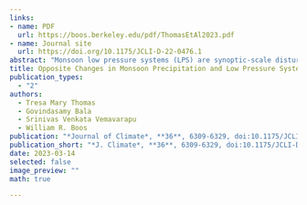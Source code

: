 ```yaml
---
links:
- name: PDF
  url: https://boos.berkeley.edu/pdf/ThomasEtAl2023.pdf
- name: Journal site
  url: https://doi.org/10.1175/JCLI-D-22-0476.1
abstract: "Monsoon low pressure systems (LPS) are synoptic-scale disturbances that form along the quasi-stationary trough of the larger-scale South Asian summer monsoon, producing a large fraction of total monsoon precipitation. Here, we use an Earth system model to investigate the influence of Tibetan and Himalayan orography (THO) on mean monsoon strength and LPS activity. The influence of THO height on LPS activity has not been investigated before. The model simulates decreased mean monsoon circulation and precipitation when THO is removed, but the number of LPS and the meridional extent of LPS activity increase; this is an unexpected, important finding given that LPS are principal rain-bearing systems of the monsoon. The decreased mean monsoon circulation and precipitation on removal of THO are attributed to enhanced mixing of dry extratropical air into the humid monsoon domain, as demonstrated by prior studies. The increase in LPS frequency and the meridional extent of LPS activity is attributed to the increase in magnitude and meridional extent of the low-level meridional shear of zonal wind, which previous work showed amplifies LPS through barotropic growth. Specifically, as monsoon precipitation decreases, the sensible heat-driven low-level trough intensifies and shifts equatorward; this strengthens the shear zone in which LPS grow. Conversely, increasing THO height decreases the magnitude and meridional extent of cyclonic shear over India, decreasing LPS frequency and the spatial extent of LPS activity while increasing total monsoon precipitation. These results demonstrate that LPS activity and total monsoon rainfall can undergo large, opposing changes in response to imposed forcings."
title: Opposite Changes in Monsoon Precipitation and Low Pressure System Frequency in Response to Orographic Forcing
publication_types:
  - "2"
authors:
  - Tresa Mary Thomas
  - Govindasamy Bala
  - Srinivas Venkata Vemavarapu
  - William R. Boos
publication: "*Journal of Climate*, **36**, 6309-6329, doi:10.1175/JCLI-D-22-0476.1"
publication_short: "*J. Climate*, **36**, 6309-6329, doi:10.1175/JCLI-D-22-0476.1"
date: 2023-03-14
selected: false
image_preview: ""
math: true

---
```

